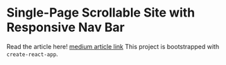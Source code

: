 # Single-Page Scrollable Site with Responsive Nav Bar

Read the article here! [medium article link](https://shapirodanieladam.medium.com)
This project is bootstrapped with `create-react-app`.
